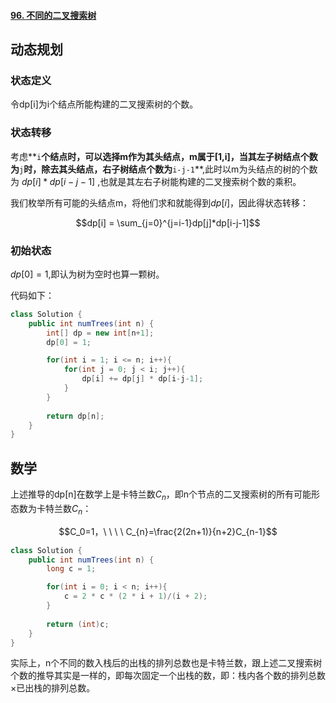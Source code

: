#### [96. 不同的二叉搜索树](https://leetcode-cn.com/problems/unique-binary-search-trees/)

## 动态规划

### 状态定义

令dp[i]为i个结点所能构建的二叉搜索树的个数。

### 状态转移

考虑**`i`**个结点时，可以选择m作为其头结点，m属于[1,i]，当其左子树结点个数为**`j`**时，除去其头结点，右子树结点个数为**`i-j-1`**,此时以m为头结点的树的个数为 $dp[i] * dp[i-j-1]$ ,也就是其左右子树能构建的二叉搜索树个数的乘积。

我们枚举所有可能的头结点m，将他们求和就能得到$dp[i]$，因此得状态转移：

$$dp[i] = \sum_{j=0}^{j=i-1}dp[j]*dp[i-j-1]$$ 

### 初始状态

$dp[0] = 1$,即认为树为空时也算一颗树。

代码如下：

```java
class Solution {
    public int numTrees(int n) {
        int[] dp = new int[n+1];
        dp[0] = 1;

        for(int i = 1; i <= n; i++){
            for(int j = 0; j < i; j++){
                dp[i] += dp[j] * dp[i-j-1];
            }
        }
        
        return dp[n];
    }
}
```

## 数学

上述推导的dp[n]在数学上是卡特兰数$C_n$，即n个节点的二叉搜索树的所有可能形态数为卡特兰数$C_n$：

$$C_0=1，\ \ \ \ C_{n}=\frac{2(2n+1)}{n+2}C_{n-1}$$

```java
class Solution {
    public int numTrees(int n) {
        long c = 1;

        for(int i = 0; i < n; i++){
            c = 2 * c * (2 * i + 1)/(i + 2);
        }
        
        return (int)c;
    }
}
```

实际上，n个不同的数入栈后的出栈的排列总数也是卡特兰数，跟上述二叉搜索树个数的推导其实是一样的，即每次固定一个出栈的数，即：栈内各个数的排列总数×已出栈的排列总数。